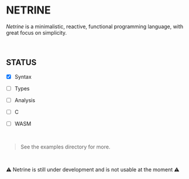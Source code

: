 # NETRINE

*Netrine* is a minimalistic, reactive, functional programming language, with great focus on simplicity.

&nbsp;

## STATUS

- [X] Syntax
- [ ] Types
- [ ] Analysis
- [ ] C
- [ ] WASM


&nbsp;

> See the examples directory for more.

&nbsp;


⚠️ Netrine is still under development and is not usable at the moment ⚠️
